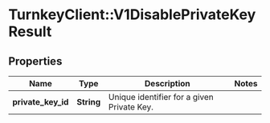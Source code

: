 # TurnkeyClient::V1DisablePrivateKeyResult

## Properties
Name | Type | Description | Notes
------------ | ------------- | ------------- | -------------
**private_key_id** | **String** | Unique identifier for a given Private Key. | 

